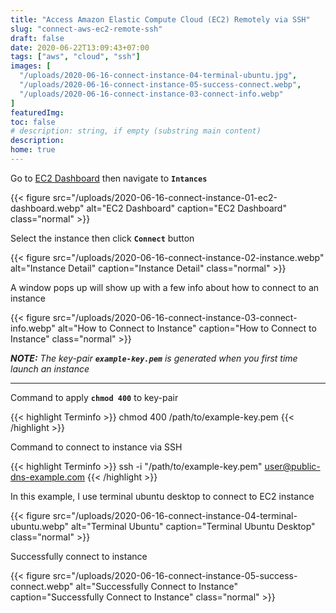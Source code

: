 ```yaml
---
title: "Access Amazon Elastic Compute Cloud (EC2) Remotely via SSH"
slug: "connect-aws-ec2-remote-ssh"
draft: false
date: 2020-06-22T13:09:43+07:00
tags: ["aws", "cloud", "ssh"]
images: [
  "/uploads/2020-06-16-connect-instance-04-terminal-ubuntu.jpg",
  "/uploads/2020-06-16-connect-instance-05-success-connect.webp",
  "/uploads/2020-06-16-connect-instance-03-connect-info.webp"
]
featuredImg:
toc: false
# description: string, if empty (substring main content)
description:
home: true
---
```

Go to [EC2 Dashboard](https://console.aws.amazon.com/ec2/v2 "AWS EC2 Dashboard") then navigate to <code>**Intances**</code>

{{< figure
src="/uploads/2020-06-16-connect-instance-01-ec2-dashboard.webp"
alt="EC2 Dashboard"
caption="EC2 Dashboard"
class="normal" >}}

Select the instance then click <code>**Connect**</code> button

{{< figure
src="/uploads/2020-06-16-connect-instance-02-instance.webp"
alt="Instance Detail"
caption="Instance Detail"
class="normal" >}}

A window pops up will show up with a few info about how to connect to an instance 

{{< figure
src="/uploads/2020-06-16-connect-instance-03-connect-info.webp"
alt="How to Connect to Instance"
caption="How to Connect to Instance"
class="normal" >}}

*<strong>NOTE:</strong> The key-pair <code><strong>example-key.pem</strong></code> is generated when you first time launch an instance*

---
Command to apply <code>**chmod 400**</code> to key-pair

{{< highlight Terminfo >}}
chmod 400 /path/to/example-key.pem
{{< /highlight >}}

Command to connect to instance via SSH

{{< highlight Terminfo >}}
ssh -i "/path/to/example-key.pem" user@public-dns-example.com
{{< /highlight >}}

In this example, I use terminal ubuntu desktop to connect to EC2 instance

{{< figure
src="/uploads/2020-06-16-connect-instance-04-terminal-ubuntu.webp"
alt="Terminal Ubuntu"
caption="Terminal Ubuntu Desktop"
class="normal" >}}

Successfully connect to instance

{{< figure
src="/uploads/2020-06-16-connect-instance-05-success-connect.webp"
alt="Successfully Connect to Instance"
caption="Successfully Connect to Instance"
class="normal" >}}
